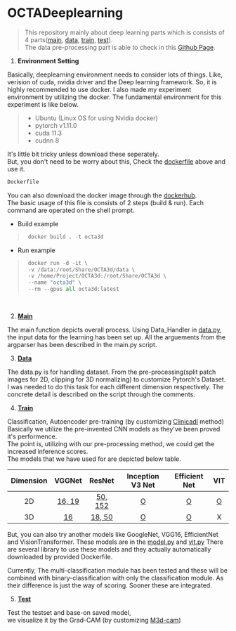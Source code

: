 # OCTADeeplearning

> This repository mainly about deep learning parts which is consists of 4 parts([main](#M), [data](#D), [train](#R), [test](#E)).</br>
> The data pre-processing part is able to check in this 
> [Github Page](https://github.com/nedleeds/OCTAPreprocessing).</br>

1. **Environment Setting**</br>

Basically, deeplearning environment needs to consider lots of things.
Like, verision of cuda, nvidia driver and the Deep learning framework.
So, it is highly recommended to use docker.
I also made my experiment environment by utilizing the docker.
The fundamental environment for this experiment is like below.
> - Ubuntu (Linux OS for using Nvidia docker)
> - pytorch v1.11.0
> - cuda 11.3
> - cudnn 8  

It's little bit tricky unless download these seperately.</br>
But, you don't need to be worry about this,
Check the [dockerfile](https://github.com/nedleeds/OCTADeeplearning/blob/main/Dockerfile) 
above and use it.
```dockerfile
Dockerfile
 ```
You can also download the docker image through the 
[dockerhub](https://hub.docker.com/r/paulcurk/octa3d/tags).</br>
The basic usage of this file is consists of 2 steps (build & run).
Each command are operated on the shell prompt.
- Build example
> ```python
>  docker build . -t octa3d
> ```
- Run example
> ```python
>  docker run -d -it \
>  -v /data:/root/Share/OCTA3d/data \ 
>  -v /home/Project/OCTA3d:/root/Share/OCTA3d \
>  --name "octa3d" \
>  --rm --gpus all octa3d:latest
> ```
</br>

2. **[Main](https://github.com/nedleeds/OCTADeeplearning/blob/main/main.py)** <a id="M"></a></br>

The main function depicts overall process.
Using Data_Handler in [data.py](https://github.com/nedleeds/OCTADeeplearning/blob/main/data.py),
the input data for the learning has been set up.
All the arguements from the argparser has been described in the main.py script.

3. **[Data](https://github.com/nedleeds/OCTADeeplearning/blob/main/data.py)** <a id="D"></a></br>

The data.py is for handling dataset. 
From the pre-processing(split patch images for 2D, clipping for 3D normalizing)
to customize Pytorch's Dataset. 
I was needed to do this task for each different dimension respectively.
The concrete detail is described on the script through the comments.

4. **[Train](https://github.com/nedleeds/OCTADeeplearning/blob/main/train.py)** <a id="R"></a></br>

Classification, Autoencoder pre-training (by customizing [Clinicadl](https://clinicadl.readthedocs.io/en/latest/Train/Details/) method)
Basically we utilize the pre-invented CNN models as they've been proved it's performence.</br>
The point is, utilizing with our pre-processing method, we could get the increased inference scores.</br>
The models that we have used for are depicted below table.</br>

Dimension | VGGNet | ResNet | Inception V3 Net | Efficient Net | VIT |
:----:|:----:|:----:|:----:|:----:|:----:|
2D | [16, 19](https://github.com/nedleeds/OCTADeeplearning/blob/bf05a4042c9842c3311cc87049930819c78d29e8/model.py#L80) | [50, 152](https://github.com/nedleeds/OCTADeeplearning/blob/bf05a4042c9842c3311cc87049930819c78d29e8/model.py#L46) | [O](https://github.com/nedleeds/OCTADeeplearning/blob/bf05a4042c9842c3311cc87049930819c78d29e8/model.py#L149) | [O](https://github.com/nedleeds/OCTADeeplearning/blob/bf05a4042c9842c3311cc87049930819c78d29e8/model.py#L183) | [O](https://github.com/nedleeds/OCTADeeplearning/blob/bf05a4042c9842c3311cc87049930819c78d29e8/model.py#L217) |
3D | [16](https://github.com/nedleeds/OCTADeeplearning/blob/main/model.py) | [18, 50](https://github.com/nedleeds/OCTADeeplearning/blob/main/utils/resnet.py) | [O](https://github.com/nedleeds/OCTADeeplearning/blob/0c1fc1d55504d139ff6c86c8c8dc10b7ac538b95/utils/INCEPT_V3_3D.py#L15) | [O](https://github.com/nedleeds/OCTADeeplearning/blob/main/train.py#L17) | X |

But, you can also try another models like GoogleNet, VGG16, EfficientNet and VisionTransformer.
These models are in the [model.py](https://github.com/nedleeds/OCTADeeplearning/blob/main/model.py) 
and [vit.py](https://github.com/nedleeds/OCTADeeplearning/blob/main/model.py)
There are several library to use these models and they actually automatically downloaded by provided Dockerfile.</br>

Currently, The multi-classification module has been tested and these will be combined with binary-classification
with only the classification module. As their difference is just the way of scoring.
Sooner these are integrated.
 

5. **[Test](https://github.com/nedleeds/OCTADeeplearning/blob/main/test.py)** <a id="E"></a></br>

Test the testset and base-on saved model, </br>
we visualize it by the Grad-CAM (by customizing [M3d-cam](https://github.com/MECLabTUDA/M3d-Cam)) 
